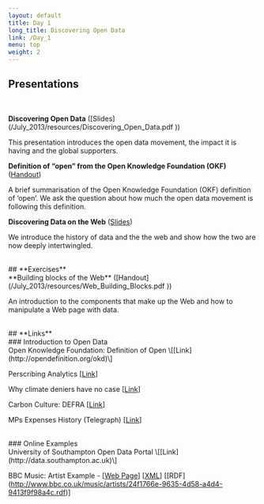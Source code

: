 ```yaml
---
layout: default
title: Day 1
long_title: Discovering Open Data
link: /Day_1
menu: top
weight: 2
---
```


## **Presentations**
<br>

**Discovering Open Data** ([Slides] (/July_2013/resources/Discovering_Open_Data.pdf ))

This presentation introduces the open data movement, the impact it is having and the global supporters.
  
**Definition of “open” from the Open Knowledge Foundation (OKF)** ([Handout](/July_2013/resources/Open_Definition.pdf ))

A brief summarisation of the Open Knowledge Foundation (OKF) definition of ‘open’. We ask the question about how much the open data movement is following this definition.
 
**Discovering Data on the Web** ([Slides](/July_2013/resources/Discovering_Data.pdf ))

We introduce the history of data and the the web and show how the two are now deeply intertwingled.

<br>
## **Exercises**
<br> 
**Building blocks of the Web** ([Handout](/July_2013/resources/Web_Building_Blocks.pdf ))

An introduction to the components that make up the Web and how to manipulate a Web page with data.

<br>
## **Links**
<br>
### Introduction to Open Data
<br>
Open Knowledge Foundation: Definition of Open \[[Link](http://opendefinition.org/okd)\]

Perscribing Analytics \[[Link](http://www.theodi.org/news/prescription-savings-worth-millions-identified-odi-incubated-company)\]

Why climate deniers have no case \[[Link](http://www.desmogblog.com/2012/11/15/why-climate-deniers-have-no-credibility-science-one-pie-chart)\]

Carbon Culture: DEFRA \[[Link](http://www.carbonculture.net/orgs/defra/)\]

MPs Expenses History (Telegraph) \[[Link](http://www.telegraph.co.uk/news/newstopics/mps-expenses/)\]

<br>
### Online Examples
<br>
University of Southampton Open Data Portal \[[Link](http://data.southampton.ac.uk)\]

BBC Music: Artist Example - \[[Web Page](http://www.bbc.co.uk/music/artists/24f1766e-9635-4d58-a4d4-9413f9f98a4c)\] \[[XML](http://www.bbc.co.uk/music/artists/24f1766e-9635-4d58-a4d4-9413f9f98a4c.xml)\] \[[RDF] (http://www.bbc.co.uk/music/artists/24f1766e-9635-4d58-a4d4-9413f9f98a4c.rdf)\]
